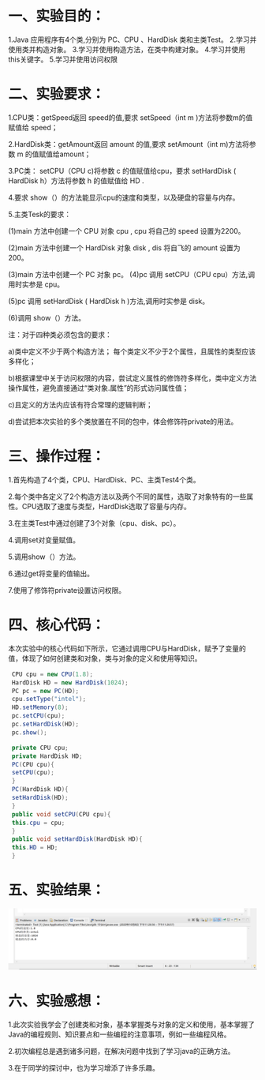 # 一、实验目的：
1.Java 应用程序有4个类,分别为 PC、CPU 、HardDisk 类和主类Test。
2.学习并使用类并构造对象。
3.学习并使用构造方法，在类中构建对象。
4.学习并使用this关键字。
5.学习并使用访问权限
# 二、实验要求：
1.CPU类：getSpeed返回 speed的值,要求 setSpeed（int m )方法将参数m的值赋值给 speed；

2.HardDisk类：getAmount返回 amount 的值,要求 setAmount（int m)方法将参数 m 的值赋值给amount；

3.PC类： setCPU（CPU c)将参数 c 的值赋值给cpu，要求 setHardDisk ( HardDisk h）方法将参数 h 的值赋值给 HD .

4.要求 show（）的方法能显示cpu的速度和类型，以及硬盘的容量与内存。

5.主类Tesk的要求：

(1)main 方法中创建一个 CPU 对象 cpu , cpu 将自己的 speed 设置为2200。

(2)main 方法中创建一个 HardDisk 对象 disk , dis 将自飞的 amount 设置为200。

(3)main 方法中创建一个 PC 对象 pc。
(4)pc 调用 setCPU（CPU cpu）方法,调用时实参是 cpu。

(5)pc 调用 setHardDisk ( HardDisk h )方法,调用时实参是 disk。

(6)调用 show（）方法。

注：对于四种类必须包含的要求：

a)类中定义不少于两个构造方法； 每个类定义不少于2个属性，且属性的类型应该多样化；

b)根据课堂中关于访问权限的内容，尝试定义属性的修饰符多样化，类中定义方法操作属性，避免直接通过“类对象.属性”的形式访问属性值；

c)且定义的方法内应该有符合常理的逻辑判断；

d)尝试把本次实验的多个类放置在不同的包中，体会修饰符private的用法。

# 三、操作过程：

1.首先构造了4个类，CPU、HardDisk、PC、主类Test4个类。

2.每个类中各定义了2个构造方法以及两个不同的属性，选取了对象特有的一些属性。CPU选取了速度与类型，HardDisk选取了容量与内存。

3.在主类Test中通过创建了3个对象（cpu、disk、pc）。

4.调用set对变量赋值。

5.调用show（）方法。

6.通过get将变量的值输出。

7.使用了修饰符private设置访问权限。

# 四、核心代码：

本次实验中的核心代码如下所示，它通过调用CPU与HardDisk，赋予了变量的值，体现了如何创建类和对象，类与对象的定义和使用等知识。
```java
 CPU cpu = new CPU(1.8); 
 HardDisk HD = new HardDisk(1024); 
 PC pc = new PC(HD); 
 cpu.setType("intel"); 
 HD.setMemory(8); 
 pc.setCPU(cpu); 
 pc.setHardDisk(HD); 
 pc.show(); 
```
```java
 private CPU cpu; 
 private HardDisk HD; 
 PC(CPU cpu){ 
 setCPU(cpu); 
 } 
 PC(HardDisk HD){ 
 setHardDisk(HD); 
 } 
 public void setCPU(CPU cpu){ 
 this.cpu = cpu; 
 } 
 public void setHardDisk(HardDisk HD){ 
 this.HD = HD; 
 } 
```
# 五、实验结果：
![](https://github.com/lijuncheng555/java-/blob/main/%E5%BE%AE%E4%BF%A1%E5%9B%BE%E7%89%87_20201008233023.png)
# 六、实验感想：

1.此次实验我学会了创建类和对象，基本掌握类与对象的定义和使用，基本掌握了Java的编程规则、知识要点和一些编程的注意事项，例如一些编程风格。

2.初次编程总是遇到诸多问题，在解决问题中找到了学习java的正确方法。

3.在于同学的探讨中，也为学习增添了许多乐趣。
